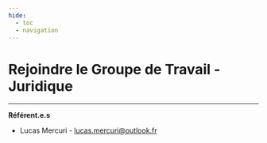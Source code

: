 ```yaml
---
hide:
  - toc
  - navigation
---
```


# Rejoindre le Groupe de Travail - Juridique

---

**Référent.e.s**

* Lucas Mercuri - lucas.mercuri@outlook.fr
